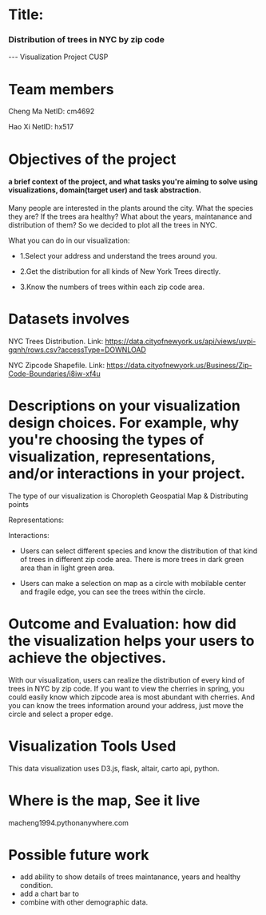 # Title:
### Distribution of trees in NYC by zip code
--- Visualization Project CUSP

# Team members

Cheng Ma       NetID: cm4692

Hao Xi     NetID: hx517

# Objectives of the project
#### a brief context of the project, and what tasks you're aiming to solve using visualizations, domain(target user) and task abstraction.
Many people are interested in the plants around the city. What the species they are? If the trees ara healthy? What about the years, maintanance and distribution of them? So we decided to plot all the trees in NYC.

What you can do in our visualization:

- 1.Select your address and understand the trees around you. 

- 2.Get the distribution for all kinds of New York Trees directly. 

- 3.Know the numbers of trees within each zip code area.

# Datasets involves

NYC Trees Distribution.      Link: https://data.cityofnewyork.us/api/views/uvpi-gqnh/rows.csv?accessType=DOWNLOAD

NYC Zipcode Shapefile.       Link: https://data.cityofnewyork.us/Business/Zip-Code-Boundaries/i8iw-xf4u

# Descriptions on your visualization design choices. For example, why you're choosing the types of visualization, representations, and/or interactions in your project.

The type of our visualization is Choropleth Geospatial Map & Distributing points


Representations:


Interactions:

- Users can select different species and know the distribution of that kind of trees in different zip code area. 
There is more trees in dark green area than in light green area.

- Users can make a selection on map as a circle with mobilable center and fragile edge, you can see the trees within the circle.


# Outcome and Evaluation: how did the visualization helps your users to achieve the objectives.

With our visualization, users can realize the distribution of every kind of trees in NYC by zip code. 
If you want to view the cherries in spring, you could easily know which zipcode area is most abundant with cherries.
And you can know the trees information around your address, just move the circle and select a proper edge.

# Visualization Tools Used
This data visualization uses D3.js, flask, altair, carto api, python.

# Where is the map, See it live
macheng1994.pythonanywhere.com

# Possible future work
- add ability to show details of trees maintanance, years and healthy condition.
- add a chart bar to 
- combine with other demographic data.





